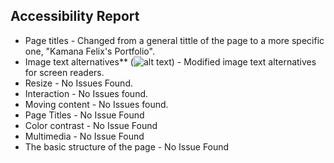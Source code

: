 ## Accessibility Report

* Page titles -  Changed from a general tittle of the page to a more specific one, "Kamana Felix's Portfolio".
* Image text alternatives** (<img alt="alt text">) - Modified image text alternatives for screen readers.
* Resize - No Issues Found.
* Interaction - No Issues found.
* Moving content - No Issues found.
* Page Titles - No Issue Found
* Color contrast - No Issue Found
* Multimedia - No Issue Found
* The basic structure of the page - No Issue Found